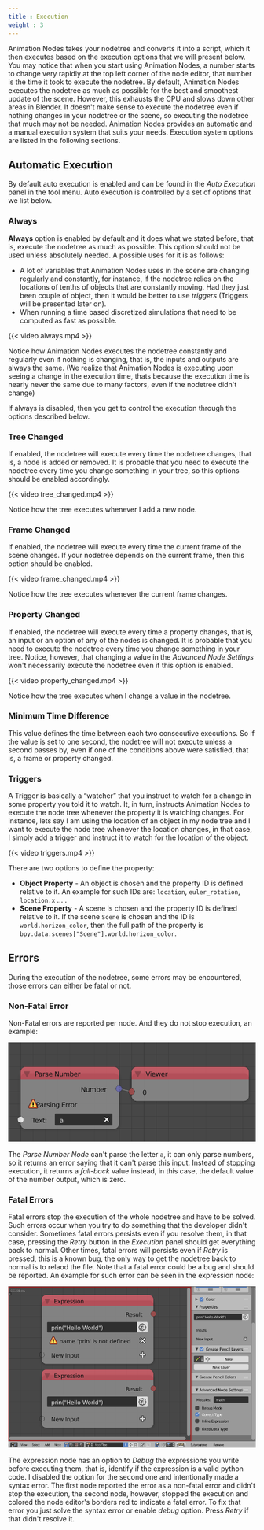 ```yaml
---
title : Execution
weight : 3
---
```


Animation Nodes takes your nodetree and converts it into a script, which
it then executes based on the execution options that we will present
below. You may notice that when you start using Animation Nodes, a
number starts to change very rapidly at the top left corner of the node
editor, that number is the time it took to execute the nodetree. By
default, Animation Nodes executes the nodetree as much as possible for
the best and smoothest update of the scene. However, this exhausts the
CPU and slows down other areas in Blender. It doesn't make sense to
execute the nodetree even if nothing changes in your nodetree or the
scene, so executing the nodetree that much may not be needed. Animation
Nodes provides an automatic and a manual execution system that suits
your needs. Execution system options are listed in the following
sections.

## Automatic Execution

By default auto execution is enabled and can be found in the *Auto
Execution* panel in the tool menu. Auto execution is controlled by a set
of options that we list below.

### Always

**Always** option is enabled by default and it does what we stated
before, that is, execute the nodetree as much as possible. This option
should not be used unless absolutely needed. A possible uses for it is
as follows:

- A lot of variables that Animation Nodes uses in the scene are
    changing regularly and constantly, for instance, if the nodetree
    relies on the locations of tenths of objects that are constantly
    moving. Had they just been couple of object, then it would be better
    to use *triggers* (Triggers will be presented later on).
- When running a time based discretized simulations that need to be
    computed as fast as possible.

{{< video always.mp4 >}}

Notice how Animation Nodes executes the nodetree constantly and
regularly even if nothing is changing, that is, the inputs and outputs
are always the same. (We realize that Animation Nodes is executing upon
seeing a change in the execution time, thats because the execution time
is nearly never the same due to many factors, even if the nodetree
didn't change)

If always is disabled, then you get to control the execution through the
options described below.

### Tree Changed

If enabled, the nodetree will execute every time the nodetree changes,
that is, a node is added or removed. It is probable that you need to
execute the nodetree every time you change something in your tree, so
this options should be enabled accordingly.

{{< video tree_changed.mp4 >}}

Notice how the tree executes whenever I add a new node.

### Frame Changed

If enabled, the nodetree will execute every time the current frame of
the scene changes. If your nodetree depends on the current frame, then
this option should be enabled.

{{< video frame_changed.mp4 >}}

Notice how the tree executes whenever the current frame changes.

### Property Changed

If enabled, the nodetree will execute every time a property changes,
that is, an input or an option of any of the nodes is changed. It is
probable that you need to execute the nodetree every time you change
something in your tree. Notice, however, that changing a value in the
*Advanced Node Settings* won't necessarily execute the nodetree even if
this option is enabled.

{{< video property_changed.mp4 >}}

Notice how the tree executes when I change a value in the nodetree.

### Minimum Time Difference

This value defines the time between each two consecutive executions. So
if the value is set to one second, the nodetree will not execute unless
a second passes by, even if one of the conditions above were satisfied,
that is, a frame or property changed.

### Triggers

A Trigger is basically a “watcher” that you instruct to watch for a
change in some property you told it to watch. It, in turn, instructs
Animation Nodes to execute the node tree whenever the property it is
watching changes. For instance, lets say I am using the location of an
object in my node tree and I want to execute the node tree whenever the
location changes, in that case, I simply add a trigger and instruct it
to watch for the location of the object.

{{< video triggers.mp4 >}}

There are two options to define the property:

- **Object Property** - An object is chosen and the property ID is
    defined relative to it. An example for such IDs are: `location`,
    `euler_rotation`, `location.x` ... .
- **Scene Property** - A scene is chosen and the property ID is
    defined relative to it. If the scene `Scene` is chosen and the ID is
    `world.horizon_color`, then the full path of the property is
    `bpy.data.scenes["Scene"].world.horizon_color`.

## Errors

During the execution of the nodetree, some errors may be encountered,
those errors can either be fatal or not.

### Non-Fatal Error

Non-Fatal errors are reported per node. And they do not stop execution,
an example:

![image](nonfatal-errors.png)

The *Parse Number Node* can't parse the letter `a`, it can only parse
numbers, so it returns an error saying that it can't parse this input.
Instead of stopping execution, it returns a *fall-back* value instead,
in this case, the default value of the number output, which is zero.

### Fatal Errors

Fatal errors stop the execution of the whole nodetree and have to be
solved. Such errors occur when you try to do something that the
developer didn't consider. Sometimes fatal errors persists even if you
resolve them, in that case, pressing the *Retry* button in the
*Execution* panel should get everything back to normal. Other times,
fatal errors will persists even if *Retry* is pressed, this is a known
bug, the only way to get the nodetree back to normal is to relaod the
file. Note that a fatal error could be a bug and should be reported. An
example for such error can be seen in the expression node:

![image](fatal_error.png)

The expression node has an option to *Debug* the expressions you write
before executing them, that is, identify if the expression is a valid
python code. I disabled the option for the second one and intentionally
made a syntax error. The first node reported the error as a non-fatal
error and didn't stop the execution, the second node, however, stopped
the execution and colored the node editor's borders red to indicate a
fatal error. To fix that error you just solve the syntax error or enable
*debug* option. Press *Retry* if that didn't resolve it.
